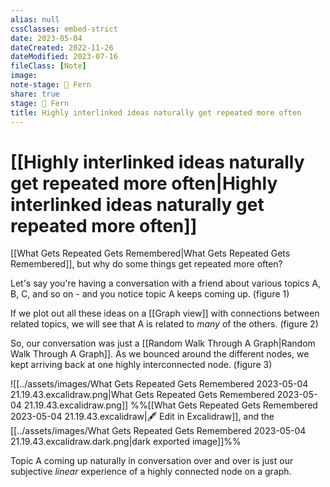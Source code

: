 ```yaml
---
alias: null
cssClasses: embed-strict
date: 2023-05-04
dateCreated: 2022-11-26
dateModified: 2023-07-16
fileClass: [Note]
image: 
note-stage: 🌿 Fern
share: true
stage: 🌿 Fern
title: Highly interlinked ideas naturally get repeated more often
---
```


# [[Highly interlinked ideas naturally get repeated more often|Highly interlinked ideas naturally get repeated more often]]

[[What Gets Repeated Gets Remembered|What Gets Repeated Gets Remembered]], but why do some things get repeated more often?

Let's say you're having a conversation with a friend about various topics A, B, C, and so on - and you notice topic A keeps coming up. (figure 1)

If we plot out all these ideas on a [[Graph view]] with connections between related topics, we will see that A is related to _many_ of the others. (figure 2)

So, our conversation was just a [[Random Walk Through A Graph|Random Walk Through A Graph]]. As we bounced around the different nodes, we kept arriving back at one highly interconnected node. (figure 3)

![[../assets/images/What Gets Repeated Gets Remembered 2023-05-04 21.19.43.excalidraw.png|What Gets Repeated Gets Remembered 2023-05-04 21.19.43.excalidraw.png]]
%%[[What Gets Repeated Gets Remembered 2023-05-04 21.19.43.excalidraw|🖋 Edit in Excalidraw]], and the [[../assets/images/What Gets Repeated Gets Remembered 2023-05-04 21.19.43.excalidraw.dark.png|dark exported image]]%%

Topic A coming up naturally in conversation over and over is just our subjective _linear_ experience of a highly connected node on a graph. 
